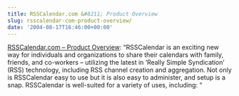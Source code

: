 ```yaml
---
title: RSSCalendar.com &#8211; Product Overview
slug: rsscalendar-com-product-overview/
date: '2004-08-17T16:46:00+00:00'
---
```

[RSSCalendar.com – Product Overview](http://web.archive.org/web/20050207104934/http://www.rsscalendar.com/rss/public/overview.asp): “RSSCalendar is an exciting new way for individuals and organizations to share their calendars with family, friends, and co-workers – utilizing the latest in ‘Really Simple Syndication’ (RSS) technology, including RSS channel creation and aggregation. Not only is RSSCalendar easy to use but it is also easy to administer, and setup is a snap. RSSCalendar is well-suited for a variety of uses, including: “